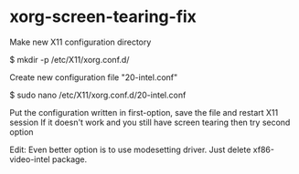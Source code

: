 # xorg-screen-tearing-fix

Make new X11 configuration directory

$ mkdir -p /etc/X11/xorg.conf.d/


Create new configuration file "20-intel.conf"

$ sudo nano /etc/X11/xorg.conf.d/20-intel.conf


Put the configuration written in first-option, save the file and restart X11 session
If it doesn't work and you still have screen tearing then try second option

Edit: Even better option is to use modesetting driver. Just delete xf86-video-intel package.
